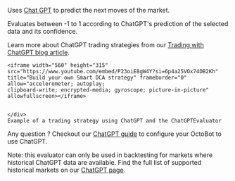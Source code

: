 Uses [Chat GPT](https://chat.openai.com/) to predict the next moves of the market.

Evaluates between -1 to 1 according to ChatGPT's prediction of the selected data and its confidence.

Learn more about ChatGPT trading strategies from our 
[Trading with ChatGPT blog article](https://www.octobot.cloud/en/blog/trading-using-chat-gpt?utm_source=octobot&utm_medium=dk&utm_campaign=regular_open_source_content&utm_content=GPTEvaluator).

<div class="text-center">
    <div>

    <iframe width="560" height="315" src="https://www.youtube.com/embed/P23oiE8gW4Y?si=6p4a25VOx74DB2Kh" 
    title="Build your own Smart DCA strategy" frameborder="0" allow="accelerometer; autoplay; 
    clipboard-write; encrypted-media; gyroscope; picture-in-picture" allowfullscreen></iframe>


    </div>
    Example of a trading strategy using ChatGPT and the ChatGPTEvaluator
</div>

Any question ? Checkout our [ChatGPT guide](https://www.octobot.cloud/en/guides/octobot-interfaces/chatgpt?utm_source=octobot&utm_medium=dk&utm_campaign=regular_open_source_content&utm_content=GPTEvaluator) to configure your OctoBot 
to use ChatGPT.

Note: this evaluator can only be used in backtesting for markets where historical ChatGPT data are available.
Find the full list of supported historical markets on our [ChatGPT page](https://www.octobot.cloud/features/chatgpt-trading?utm_source=octobot&utm_medium=dk&utm_campaign=regular_open_source_content&utm_content=GPTEvaluator).


